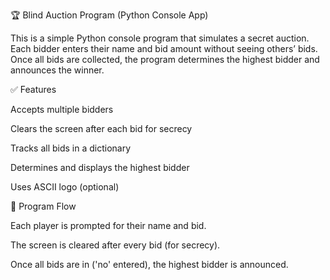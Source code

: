 🏆 Blind Auction Program (Python Console App)

This is a simple Python console program that simulates a secret auction. Each bidder enters their name and bid amount without seeing others’ bids. Once all bids are collected, the program determines the highest bidder and announces the winner.

✅ Features

Accepts multiple bidders

Clears the screen after each bid for secrecy

Tracks all bids in a dictionary

Determines and displays the highest bidder

Uses ASCII logo (optional)

🧠 Program Flow

Each player is prompted for their name and bid.

The screen is cleared after every bid (for secrecy).

Once all bids are in ('no' entered), the highest bidder is announced.